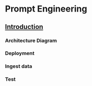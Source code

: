 # Prompt Engineering
## [Introduction](./01_Prompt_Introduction.md)
### Architecture Diagram
### Deployment
### Ingest data
### Test


